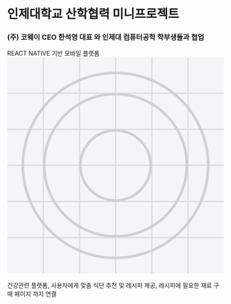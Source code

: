 # 인제대학교 산학협력 미니프로젝트

### (주) 코웨이 CEO 한석영 대표 와 인제대 컴퓨터공학 학부생들과 협업

REACT NATIVE 기반 모바일 플랫폼
![앱 아이콘 이미지](./assets/images/icon.png)

건강관련 플랫폼, 사용자에게 맞춤 식단 추천 및 레시피 제공, 레시피에 필요한 재료 구매 페이지 까지 연결
